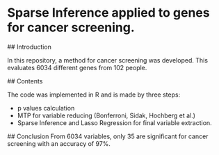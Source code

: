 # Sparse Inference applied to genes for cancer screening.

## Introduction

In this repository, a method for cancer screening was developed. This evaluates 6034 different genes from 102 people. 

## Contents

The code was implemented in R and is made by three steps:
- p values calculation
- MTP for variable reducing (Bonferroni, Sidak, Hochberg et al.)
- Sparse Inference and Lasso Regression for final variable extraction.

## Conclusion
From 6034 variables, only 35 are significant for cancer screening with an accuracy of 97%.
